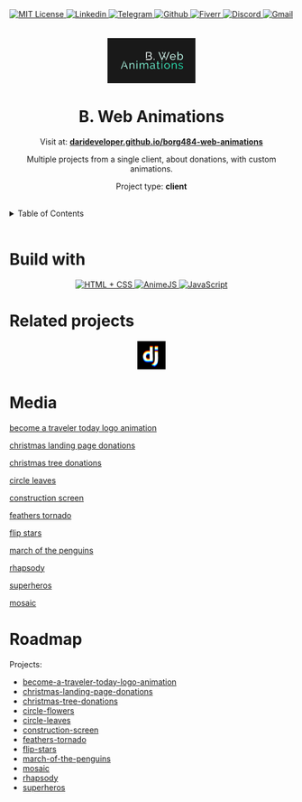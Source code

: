 <div><a href='https://github.com/darideveloper/borg484-web-animations/blob/master/LICENSE' target='_blank'>
            <img src='https://img.shields.io/github/license/darideveloper/borg484-web-animations.svg?style=for-the-badge' alt='MIT License' height='30px'/>
        </a><a href='https://www.linkedin.com/in/francisco-dari-hernandez-6456b6181/' target='_blank'>
                <img src='https://img.shields.io/static/v1?style=for-the-badge&message=LinkedIn&color=0A66C2&logo=LinkedIn&logoColor=FFFFFF&label=' alt='Linkedin' height='30px'/>
            </a><a href='https://t.me/darideveloper' target='_blank'>
                <img src='https://img.shields.io/static/v1?style=for-the-badge&message=Telegram&color=26A5E4&logo=Telegram&logoColor=FFFFFF&label=' alt='Telegram' height='30px'/>
            </a><a href='https://github.com/darideveloper' target='_blank'>
                <img src='https://img.shields.io/static/v1?style=for-the-badge&message=GitHub&color=181717&logo=GitHub&logoColor=FFFFFF&label=' alt='Github' height='30px'/>
            </a><a href='https://www.fiverr.com/darideveloper?up_rollout=true' target='_blank'>
                <img src='https://img.shields.io/static/v1?style=for-the-badge&message=Fiverr&color=222222&logo=Fiverr&logoColor=1DBF73&label=' alt='Fiverr' height='30px'/>
            </a><a href='https://discord.com/users/992019836811083826' target='_blank'>
                <img src='https://img.shields.io/static/v1?style=for-the-badge&message=Discord&color=5865F2&logo=Discord&logoColor=FFFFFF&label=' alt='Discord' height='30px'/>
            </a><a href='mailto:darideveloper@gmail.com?subject=Hello Dari Developer' target='_blank'>
                <img src='https://img.shields.io/static/v1?style=for-the-badge&message=Gmail&color=EA4335&logo=Gmail&logoColor=FFFFFF&label=' alt='Gmail' height='30px'/>
            </a></div><div align='center'><br><br><img src='https://github.com/darideveloper/borg484-web-animations/blob/master/logo.png?raw=true' alt='B. Web Animations' height='80px'/>

# B. Web Animations

Visit at: **[darideveloper.github.io/borg484-web-animations](https://darideveloper.github.io/borg484-web-animations/)**

Multiple projects from a single client, about donations, with custom animations.

Project type: **client**

</div><br><details>
            <summary>Table of Contents</summary>
            <ol>
<li><a href='#buildwith'>Build With</a></li>
<li><a href='#relatedprojects'>Related Projects</a></li>
<li><a href='#media'>Media</a></li>
<li><a href='#roadmap'>Roadmap</a></li></ol>
        </details><br>

# Build with

<div align='center'><a href='https://developer.mozilla.org/en-US/docs/Web/HTML' target='_blank'> <img src='https://i.imgur.com/OitgDfl.jpeg' alt='HTML + CSS' title='HTML + CSS' height='50px'/> </a><a href='https://animejs.com/' target='_blank'> <img src='https://animejs.com/documentation/assets/img/anime-mini-logo.svg' alt='AnimeJS' title='AnimeJS' height='50px'/> </a><a href='https://www.w3schools.com/js/js_es6.asp' target='_blank'> <img src='https://cdn.svgporn.com/logos/javascript.svg' alt='JavaScript' title='JavaScript' height='50px'/> </a></div>

# Related projects

<div align='center'><a href='https://github.com/darideveloper/web-animations-dashboard/blob/master/logo.png' target='_blank'> <img src='https://github.com/darideveloper/web-animations-dashboard/blob/master/logo.png?raw=true' alt='web animations dashboard' title='web animations dashboard' height='50px'/> </a></div>

# Media

[become a traveler today logo animation](https://github.com/darideveloper/borg484-web-animations/raw/master/videos/become-a-traveler-today-logo-animation.mp4)

[christmas landing page donations](https://github.com/darideveloper/borg484-web-animations/raw/master/videos/christmas-landing-page-donations.mp4)

[christmas tree donations](https://github.com/darideveloper/borg484-web-animations/raw/master/videos/christmas-tree-donations.mp4)

[circle leaves](https://github.com/darideveloper/borg484-web-animations/raw/master/videos/circle-leaves.mp4)

[construction screen](https://github.com/darideveloper/borg484-web-animations/raw/master/videos/construction-screen.mp4)

[feathers tornado](https://github.com/darideveloper/borg484-web-animations/raw/master/videos/feathers-tornado.mp4)

[flip stars](https://github.com/darideveloper/borg484-web-animations/raw/master/videos/flip-stars.mp4)

[march of the penguins](https://github.com/darideveloper/borg484-web-animations/raw/master/videos/march-of-the-penguins.mp4)

[rhapsody](https://github.com/darideveloper/borg484-web-animations/raw/master/videos/rhapsody.mp4)

[superheros](https://github.com/darideveloper/borg484-web-animations/raw/master/videos/superheros.mp4)

[mosaic](https://github.com/darideveloper/borg484-web-animations/raw/master/videos/mosaic.mp4)

# Roadmap

Projects:

* [become-a-traveler-today-logo-animation](https://darideveloper.github.io/borg484-web-animations/become-a-traveler-today-logo-animation)
* [christmas-landing-page-donations](https://darideveloper.github.io/borg484-web-animations/christmas-landing-page-donations)
* [christmas-tree-donations](https://darideveloper.github.io/borg484-web-animations/christmas-tree-donations)
* [circle-flowers](https://darideveloper.github.io/borg484-web-animations/circle-flowers)
* [circle-leaves](https://darideveloper.github.io/borg484-web-animations/circle-leaves)
* [construction-screen](https://darideveloper.github.io/borg484-web-animations/construction-screen)
* [feathers-tornado](https://darideveloper.github.io/borg484-web-animations/feathers-tornado)
* [flip-stars](https://darideveloper.github.io/borg484-web-animations/flip-stars)
* [march-of-the-penguins](https://darideveloper.github.io/borg484-web-animations/march-of-the-penguins)
* [mosaic](https://darideveloper.github.io/borg484-web-animations/mosaic)
* [rhapsody](https://darideveloper.github.io/borg484-web-animations/rhapsody)
* [superheros](https://darideveloper.github.io/borg484-web-animations/superheros)

